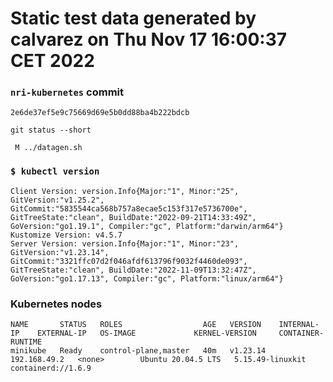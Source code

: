 # Static test data generated by calvarez on Thu Nov 17 16:00:37 CET 2022

### `nri-kubernetes` commit
```
2e6de37ef5e9c75669d69e5b0dd88ba4b222bdcb
```

`git status --short`

```
 M ../datagen.sh
```

### `$ kubectl version`
```
Client Version: version.Info{Major:"1", Minor:"25", GitVersion:"v1.25.2", GitCommit:"5835544ca568b757a8ecae5c153f317e5736700e", GitTreeState:"clean", BuildDate:"2022-09-21T14:33:49Z", GoVersion:"go1.19.1", Compiler:"gc", Platform:"darwin/arm64"}
Kustomize Version: v4.5.7
Server Version: version.Info{Major:"1", Minor:"23", GitVersion:"v1.23.14", GitCommit:"3321ffc07d2f046afdf613796f9032f4460de093", GitTreeState:"clean", BuildDate:"2022-11-09T13:32:47Z", GoVersion:"go1.17.13", Compiler:"gc", Platform:"linux/arm64"}
```

### Kubernetes nodes
```
NAME       STATUS   ROLES                  AGE   VERSION    INTERNAL-IP    EXTERNAL-IP   OS-IMAGE             KERNEL-VERSION     CONTAINER-RUNTIME
minikube   Ready    control-plane,master   40m   v1.23.14   192.168.49.2   <none>        Ubuntu 20.04.5 LTS   5.15.49-linuxkit   containerd://1.6.9
```
